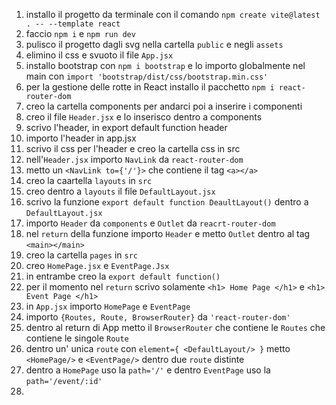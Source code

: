 1. installo il progetto da terminale con il comando `npm create vite@latest . -- --template react`
2. faccio `npm i` e `npm run dev`
3. pulisco il progetto dagli svg nella cartella `public` e negli `assets`
4. elimino il css e svuoto il file `App.jsx`
5. installo bootstrap con `npm i bootstrap` e lo importo globalmente nel main con `import 'bootstrap/dist/css/bootstrap.min.css'`
6. per la gestione delle rotte in React installo il pacchetto `npm i react-router-dom`
7. creo la cartella components per andarci poi a inserire i componenti
8. creo il file `Header.jsx` e lo inserisco dentro a components
9. scrivo l'header, in export default function header
10. importo l'header in app.jsx
11. scrivo il css per l'header e creo la cartella css in src
12. nell'`Header.jsx` importo `NavLink` da `react-router-dom`
13. metto un `<NavLink to={'/'}>` che contiene il tag `<a></a>`
14. creo la caartella `layouts` in `src` 
15. creo dentro a `layouts` il file `DefaultLayout.jsx` 
16. scrivo la funzione `export default function DeaultLayout()` dentro a `DefaultLayout.jsx` 
17. importo `Header` da `components` e `Outlet` da `reacrt-router-dom`
18. nel `return` della funzione importo `Header` e metto `Outlet` dentro al tag `<main></main>` 
19. creo la cartella `pages` in `src`
20. creo `HomePage.jsx` e `EventPage.Jsx`
21. in entrambe creo la `export default function()`
22. per il momento nel `return` scrivo solamente `<h1> Home Page </h1>` e `<h1> Event Page </h1>`
23. in `App.jsx` importo `HomePage` e `EventPage`
24. importo `{Routes, Route, BrowserRouter}` da `'react-router-dom'`
25. dentro al return di App metto il `BrowserRouter` che contiene le `Routes` che contiene le singole `Route`
26. dentro un' unica `route` con `element={ <DefaultLayout/> }` metto `<HomePage/>` e `<EventPage/>` dentro due `route` distinte
27. dentro a `HomePage` uso la `path='/'` e dentro `EventPage` uso la `path='/event/:id'` 
28. 